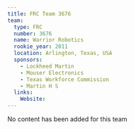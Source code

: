 ```yaml
---
title: FRC Team 3676
team:
  type: FRC
  number: 3676
  name: Warrior Robotics
  rookie_year: 2011
  location: Arlington, Texas, USA
  sponsors:
    - Lockheed Martin
    - Mouser Electronics
    - Texas Workforce Commission
    - Martin H S
  links:
    Website: 
---
```

No content has been added for this team